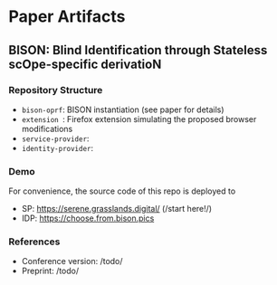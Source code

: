 # Paper Artifacts

## BISON: Blind Identification through Stateless scOpe-specific derivatioN


### Repository Structure

- `bison-oprf`: BISON instantiation (see paper for details)
- `extension `: Firefox extension simulating the proposed browser modifications 
- `service-provider`: 
- `identity-provider`: 


### Demo

For convenience, the source code of this repo is deployed to

- SP: https://serene.grasslands.digital/ (/start here!/)
- IDP: https://choose.from.bison.pics



### References

- Conference version: /todo/
- Preprint: /todo/

